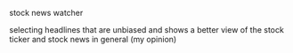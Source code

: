 stock news watcher

selecting headlines that are unbiased and shows a better view of the stock ticker and stock news in general (my opinion)
